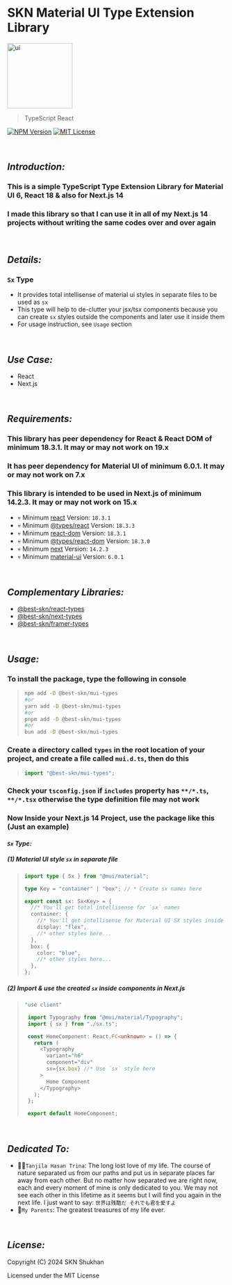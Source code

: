 # SKN Material UI Type Extension Library

<img width="150px" src="https://firebasestorage.googleapis.com/v0/b/skn-ultimate-project-la437.appspot.com/o/GitHub%20Library%2F14-TypeScript-SMT.svg?alt=media&token=e8fb7bd7-3ef2-465b-958b-f596a6095acb" alt="ui" />

> TypeScript React

[![NPM Version](https://img.shields.io/npm/v/%40best-skn%2Fmui-types)](https://www.npmjs.com/package/@best-skn/mui-types) [![MIT License](https://img.shields.io/badge/License-MIT-yellow.svg)](https://opensource.org/license/mit)

&nbsp;

## **_Introduction:_**

### This is a simple TypeScript Type Extension Library for Material UI 6, React 18 & also for Next.js 14

### I made this library so that I can use it in all of my Next.js 14 projects without writing the same codes over and over again

&nbsp;

## **_Details:_**

### **`Sx` Type**

- It provides total intellisense of material ui styles in separate files to be used as `sx`
- This type will help to de-clutter your jsx/tsx components because you can create `sx` styles outside the
  components and later use it inside them
- For usage instruction, see `Usage` section

&nbsp;

## **_Use Case:_**

- React
- Next.js

&nbsp;

## **_Requirements:_**

### This library has peer dependency for React & React DOM of minimum 18.3.1. It may or may not work on 19.x

### It has peer dependency for Material UI of minimum 6.0.1. It may or may not work on 7.x

### This library is intended to be used in Next.js of minimum 14.2.3. It may or may not work on 15.x

- 💀 Minimum [react](https://www.npmjs.com/package/react) Version: `18.3.1`
- 💀 Minimum [@types/react](https://www.npmjs.com/package/@types/react) Version: `18.3.3`
- 💀 Minimum [react-dom](https://www.npmjs.com/package/react-dom) Version: `18.3.1`
- 💀 Minimum [@types/react-dom](https://www.npmjs.com/package/@types/react-dom) Version: `18.3.0`
- 💀 Minimum [next](https://www.npmjs.com/package/next) Version: `14.2.3`
- 💀 Minimum [material-ui](https://www.npmjs.com/package/@mui/material) Version: `6.0.1`

&nbsp;

## **_Complementary Libraries:_**

- [@best-skn/react-types](https://www.npmjs.com/package/@best-skn/react-types)
- [@best-skn/next-types](https://www.npmjs.com/package/@best-skn/next-types)
- [@best-skn/framer-types](https://www.npmjs.com/package/@best-skn/framer-types)

&nbsp;

## **_Usage:_**

### To install the package, type the following in console

> ```zsh
> npm add -D @best-skn/mui-types
> #or
> yarn add -D @best-skn/mui-types
> #or
> pnpm add -D @best-skn/mui-types
> #or
> bun add -D @best-skn/mui-types
> ```

### Create a directory called `types` in the root location of your project, and create a file called `mui.d.ts`, then do this

> ```typescript
> import "@best-skn/mui-types";
> ```

### Check your `tsconfig.json` if `includes` property has `**/*.ts`, `**/*.tsx` otherwise the type definition file may not work

### Now Inside your Next.js 14 Project, use the package like this (Just an example)

#### **_`Sx` Type:_**

##### (1) Material UI style `sx` in separate file

> ```typescript
> import type { Sx } from "@mui/material";
>
> type Key = "container" | "box"; // * Create sx names here
>
> export const sx: Sx<Key> = {
>   //* You'll get total intellisense for `sx` names
>   container: {
>     //* You'll get intellisense for Material UI SX styles inside
>     display: "flex",
>     //* other styles here...
>   },
>   box: {
>     color: "blue",
>     //* other styles here...
>   },
> };
> ```

##### (2) Import & use the created `sx` inside components in Next.js

> ```typescript jsx
> "use client"
>
>  import Typography from "@mui/material/Typography";
>  import { sx } from "./sx.ts";
>
>  const HomeComponent: React.FC<unknown> = () => {
>    return (
>      <Typography
>        variant="h6"
>        component="div"
>        sx={sx.box} //* Use `sx` style here
>      >
>        Home Component
>      </Typography>
>    );
>  };
>
>  export default HomeComponent;
> ```

&nbsp;

## **_Dedicated To:_**

- 👩‍⚕️`Tanjila Hasan Trina`: The long lost love of my life. The course of nature separated us from our paths and put us in separate places far away from each other. But no matter how separated we are right now, each and every moment of mine is only dedicated to you. We may not see each other in this lifetime as it seems but I will find you again in the next life. I just want to say: `世界は残酷だ それでも君を愛すよ`
- 💯`My Parents`: The greatest treasures of my life ever.

&nbsp;

## **_License:_**

Copyright (C) 2024 SKN Shukhan

Licensed under the MIT License
